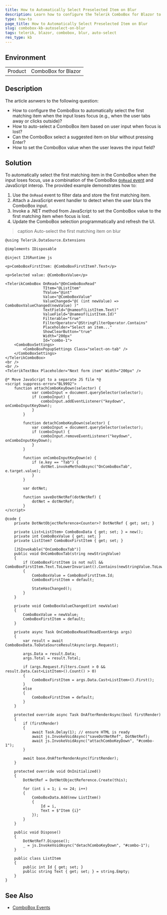 ```yaml
---
title: How to Automatically Select Preselected Item on Blur
description: Learn how to configure the Telerik ComboBox for Blazor to automatically select the first matching item when the input loses focus.
type: how-to
page_title: How to Automatically Select Preselected Item on Blur
slug: combobox-kb-autoselect-on-blur
tags: telerik, blazor, combobox, blur, auto-select
res_type: kb
---
```


## Environment

<table>
    <tbody>
        <tr>
            <td>Product</td>
            <td>ComboBox for Blazor</td>
        </tr>
    </tbody>
</table>

## Description

The article asnwers to the following question:

* How to configure the ComboBox to automatically select the first matching item when the input loses focus (e.g., when the user tabs away or clicks outside)?
* How to auto-select a ComboBox item based on user input when focus is lost?
* Can the ComboBox select a suggested item on blur without pressing Enter?
* How to set the ComboBox value when the user leaves the input field?

## Solution
To automatically select the first matching item in the ComboBox when the input loses focus, use a combination of the ComboBox [`OnRead` event](slug:components/combobox/events#onread) and JavaScript interop. The provided example demonstrates how to:

1. Use the `OnRead` event to filter data and store the first matching item.
2. Attach a JavaScript event handler to detect when the user blurs the ComboBox input.
3. Invoke a .NET method from JavaScript to set the ComboBox value to the first matching item when focus is lost.
4. Update the ComboBox selection programmatically and refresh the UI.

>caption Auto-select the first matching item on blur

````RAZOR
@using Telerik.DataSource.Extensions

@implements IDisposable

@inject IJSRuntime js

<p>ComboBoxFirstItem: @ComboBoxFirstItem?.Text</p>

<p>Selected value: @ComboBoxValue</p>

<TelerikComboBox OnRead="@OnComboBoxRead"
                 TItem="@ListItem"
                 TValue="@int"
                 Value="@ComboBoxValue"
                 ValueChanged="@( (int newValue) => ComboBoxValueChanged(newValue) )"
                 TextField="@nameof(ListItem.Text)"
                 ValueField="@nameof(ListItem.Id)"
                 Filterable="true"
                 FilterOperator="@StringFilterOperator.Contains"
                 Placeholder="Select an item..."
                 ShowClearButton="true"
                 Width="200px"
                 Id="combo-1">
    <ComboBoxSettings>
        <ComboBoxPopupSettings Class="select-on-tab" />
    </ComboBoxSettings>
</TelerikComboBox>
<br />
<br />
<TelerikTextBox Placeholder="Next form item" Width="200px" />

@* Move JavaScript to a separate JS file *@
<script suppress-error="BL9992">
    function attachComboKeyDown(selector) {
            var comboInput = document.querySelector(selector);
            if (comboInput) {
                comboInput.addEventListener("keydown", onComboInputKeyDown);
            }
        }

        function detachComboKeyDown(selector) {
            var comboInput = document.querySelector(selector);
            if (comboInput) {
                comboInput.removeEventListener("keydown", onComboInputKeyDown);
            }
        }

        function onComboInputKeyDown(e) {
            if (e.key == "Tab") {
                dotNet.invokeMethodAsync("OnComboBoxTab", e.target.value);
            }
        }

        var dotNet;

        function saveDotNetRef(dotNetRef) {
            dotNet = dotNetRef;
        }
</script>

@code {
    private DotNetObjectReference<Counter>? DotNetRef { get; set; }

    private List<ListItem> ComboBoxData { get; set; } = new();
    private int ComboBoxValue { get; set; }
    private ListItem? ComboBoxFirstItem { get; set; }

    [JSInvokable("OnComboBoxTab")]
    public void OnComboBoxTab(string newStringValue)
    {
        if (ComboBoxFirstItem is not null && ComboBoxFirstItem.Text.ToLowerInvariant().Contains(newStringValue.ToLowerInvariant()))
        {
            ComboBoxValue = ComboBoxFirstItem.Id;
            ComboBoxFirstItem = default;

            StateHasChanged();
        }
    }

    private void ComboBoxValueChanged(int newValue)
    {
        ComboBoxValue = newValue;
        ComboBoxFirstItem = default;
    }

    private async Task OnComboBoxRead(ReadEventArgs args)
    {
        var result = await ComboBoxData.ToDataSourceResultAsync(args.Request);

        args.Data = result.Data;
        args.Total = result.Total;

        if (args.Request.Filters.Count > 0 && result.Data.Cast<ListItem>().Count() > 0)
        {
            ComboBoxFirstItem = args.Data.Cast<ListItem>().First();
        }
        else
        {
            ComboBoxFirstItem = default;
        }
    }

    protected override async Task OnAfterRenderAsync(bool firstRender)
    {
        if (firstRender)
        {
            await Task.Delay(1); // ensure HTML is ready
            await js.InvokeVoidAsync("saveDotNetRef", DotNetRef);
            await js.InvokeVoidAsync("attachComboKeyDown", "#combo-1");
        }

        await base.OnAfterRenderAsync(firstRender);
    }

    protected override void OnInitialized()
    {
        DotNetRef = DotNetObjectReference.Create(this);

        for (int i = 1; i <= 24; i++)
        {
            ComboBoxData.Add(new ListItem()
            {
                Id = i,
                Text = $"Item {i}"
            });
        }
    }

    public void Dispose()
    {
        DotNetRef?.Dispose();
        _ = js.InvokeVoidAsync("detachComboKeyDown", "#combo-1");
    }

    public class ListItem
    {
        public int Id { get; set; }
        public string Text { get; set; } = string.Empty;
    }
}
````
## See Also

- [ComboBox Events](slug:components/combobox/events)
